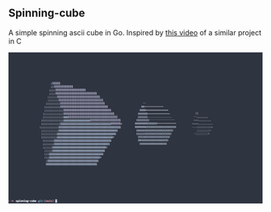 ## Spinning-cube

A simple spinning ascii cube in Go. Inspired by [this video](https://www.youtube.com/watch?v=p09i_hoFdd0) of a similar project in C

![alt text](image.png)
